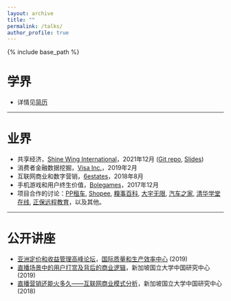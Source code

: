 ```yaml
---
layout: archive
title: ""
permalink: /talks/
author_profile: true
---
```


{% include base_path %}

学界
======
* 详情见<a href="{{ base_path }}/cv/" target="_blank">简历</a>

<hr style="height:1px;border:none;color:#333;background-color:#333;">

业界
======
* 共享经济，<a href="https://www.shinewing.hk/cn/" target="_blank">Shine Wing International</a>，2021年12月 (<a href="https://github.com/mounttai/SW-Sharing" target="_blank">Git repo</a>, <a href="https://github.com/mounttai/SW-Sharing/blob/main/SW-DaiYao-SE_20211202.pdf" target="_blank">Slides</a>)
* 消费者金融数据挖掘，<a href="https://www.visa.com.sg/" target="_blank">Visa Inc.</a>，2019年2月
* 互联网商业和数字营销，<a href="https://www.6estates.com/" target="_blank">6estates</a>，2018年8月
* 手机游戏和用户终生价值，<a href="http://www.bolegames.com/" target="_blank">Bolegames</a>，2017年12月
* 项目合作的讨论：<a href="https://www.crunchbase.com/organization/ppzuche-com" target="_blank">PP租车</a>, <a href="https://shopee.sg/" target="_blank">Shopee</a>, <a href="http://www.qiushibaike.com/" target="_blank">糗事百科</a>, <a href="https://www.mobiuspace.com/" target="_blank">大宇无限</a>, <a href="https://www.autohome.com.cn/" target="_blank">汽车之家</a>, <a href="http://www.xuetangx.com/" target="_blank">清华学堂在线</a>, <a href="http://ir.cdeledu.com/" target="_blank">正保远程教育</a>，以及其他。

<hr style="height:1px;border:none;color:#333;background-color:#333;">

公开讲座
======
* <a href="https://www.iqpc.com/events-asiapricing/speakers/prof-dai-yao" target="_blank">亚洲定价和收益管理高峰论坛</a>，<a href="https://www.iqpc.com/" target="_blank">国际质量和生产效率中心</a> (2019)
* <a href="https://mp.weixin.qq.com/s/CeVzqaE313HrE137n_xrMA" target="_blank">直播场景中的用户打赏及背后的商业逻辑</a>，新加坡国立大学中国研究中心 (2019)
* <a href="https://mp.weixin.qq.com/s/m7eWfp0U84S7CZg1QazknA" target="_blank">直播营销还能火多久——互联网商业模式分析</a>，新加坡国立大学中国研究中心 (2018)